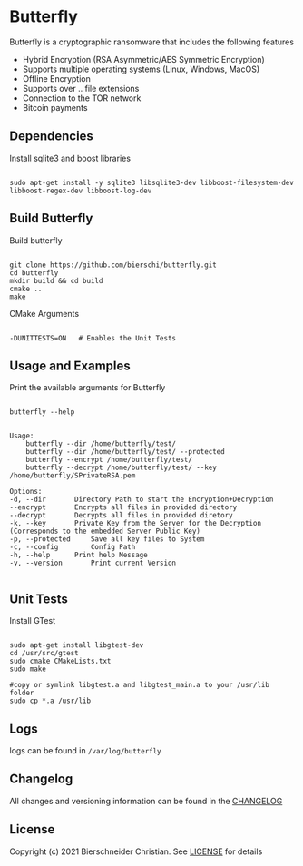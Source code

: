 # Butterfly
Butterfly is a cryptographic ransomware that includes the following features

- Hybrid Encryption (RSA Asymmetric/AES Symmetric Encryption)
- Supports multiple operating systems (Linux, Windows, MacOS)
- Offline Encryption
- Supports over .. file extensions
- Connection to the TOR network
- Bitcoin payments

## Dependencies

Install sqlite3 and boost libraries
<pre><code>
sudo apt-get install -y sqlite3 libsqlite3-dev libboost-filesystem-dev libboost-regex-dev libboost-log-dev
</code></pre>

## Build Butterfly

Build butterfly
<pre><code>
git clone https://github.com/bierschi/butterfly.git
cd butterfly
mkdir build && cd build
cmake ..
make
</code></pre>

CMake Arguments 
<pre><code>
-DUNITTESTS=ON   # Enables the Unit Tests
</code></pre>

## Usage and Examples

Print the available arguments for Butterfly
<pre><code>
butterfly --help
</code></pre>

<pre><code>
Usage: 
	butterfly --dir /home/butterfly/test/
	butterfly --dir /home/butterfly/test/ --protected
	butterfly --encrypt /home/butterfly/test/ 
	butterfly --decrypt /home/butterfly/test/ --key /home/butterfly/SPrivateRSA.pem

Options:
-d, --dir		Directory Path to start the Encryption+Decryption
--encrypt		Encrypts all files in provided directory
--decrypt		Decrypts all files in provided diretory
-k, --key		Private Key from the Server for the Decryption (Corresponds to the embedded Server Public Key)
-p, --protected		Save all key files to System
-c, --config		Config Path
-h, --help		Print help Message
-v, --version		Print current Version

</code></pre>

## Unit Tests

Install GTest
<pre><code>
sudo apt-get install libgtest-dev
cd /usr/src/gtest
sudo cmake CMakeLists.txt
sudo make

#copy or symlink libgtest.a and libgtest_main.a to your /usr/lib folder
sudo cp *.a /usr/lib
</code></pre>

## Logs

logs can be found in `/var/log/butterfly`

## Changelog
All changes and versioning information can be found in the [CHANGELOG](https://github.com/bierschi/butterfly/CHANGELOG.rst)

## License
Copyright (c) 2021 Bierschneider Christian. See [LICENSE](https://github.com/bierschi/butterfly/blob/master/LICENSE)
for details